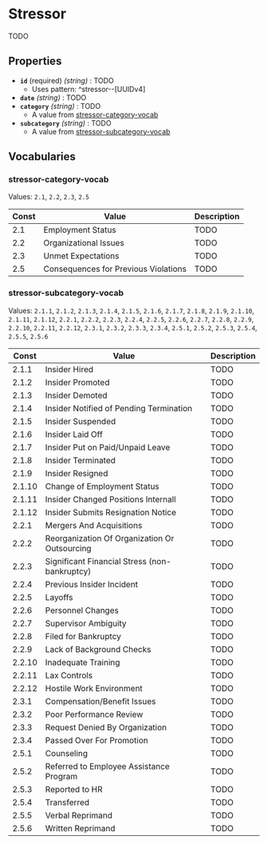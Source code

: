 # Stressor
TODO

## Properties
- **`id`** (required) *(string)* : TODO
	- Uses pattern: ^stressor--[UUIDv4]
- **`date`** *(string)* : TODO
- **`category`** *(string)* : TODO
	- A value from [stressor-category-vocab](#stressor-category-vocab)
- **`subcategory`** *(string)* : TODO
	- A value from [stressor-subcategory-vocab](#stressor-subcategory-vocab)

## Vocabularies

### stressor-category-vocab

Values: `2.1`, `2.2`, `2.3`, `2.5`

| Const | Value | Description |
| --- | --- | --- |
| 2.1 | Employment Status | TODO|
| 2.2 | Organizational Issues | TODO|
| 2.3 | Unmet Expectations | TODO|
| 2.5 | Consequences for Previous Violations | TODO|

### stressor-subcategory-vocab

Values: `2.1.1`, `2.1.2`, `2.1.3`, `2.1.4`, `2.1.5`, `2.1.6`, `2.1.7`, `2.1.8`, `2.1.9`, `2.1.10`, `2.1.11`, `2.1.12`, `2.2.1`, `2.2.2`, `2.2.3`, `2.2.4`, `2.2.5`, `2.2.6`, `2.2.7`, `2.2.8`, `2.2.9`, `2.2.10`, `2.2.11`, `2.2.12`, `2.3.1`, `2.3.2`, `2.3.3`, `2.3.4`, `2.5.1`, `2.5.2`, `2.5.3`, `2.5.4`, `2.5.5`, `2.5.6`

| Const | Value | Description |
| --- | --- | --- |
| 2.1.1 | Insider Hired | TODO|
| 2.1.2 | Insider Promoted | TODO|
| 2.1.3 | Insider Demoted | TODO|
| 2.1.4 | Insider Notified of Pending Termination | TODO|
| 2.1.5 | Insider Suspended | TODO|
| 2.1.6 | Insider Laid Off | TODO|
| 2.1.7 | Insider Put on Paid/Unpaid Leave | TODO|
| 2.1.8 | Insider Terminated | TODO|
| 2.1.9 | Insider Resigned | TODO|
| 2.1.10 | Change of Employment Status | TODO|
| 2.1.11 | Insider Changed Positions Internall | TODO|
| 2.1.12 | Insider Submits Resignation Notice | TODO|
| 2.2.1 | Mergers And Acquisitions | TODO|
| 2.2.2 | Reorganization Of Organization Or Outsourcing | TODO|
| 2.2.3 | Significant Financial Stress (non-bankruptcy) | TODO|
| 2.2.4 | Previous Insider Incident | TODO|
| 2.2.5 | Layoffs | TODO|
| 2.2.6 | Personnel Changes | TODO|
| 2.2.7 | Supervisor Ambiguity | TODO|
| 2.2.8 | Filed for Bankruptcy | TODO|
| 2.2.9 | Lack of Background Checks | TODO|
| 2.2.10 | Inadequate Training | TODO|
| 2.2.11 | Lax Controls | TODO|
| 2.2.12 | Hostile Work Environment | TODO|
| 2.3.1 | Compensation/Benefit Issues | TODO|
| 2.3.2 | Poor Performance Review | TODO|
| 2.3.3 | Request Denied By Organization | TODO|
| 2.3.4 | Passed Over For Promotion | TODO|
| 2.5.1 | Counseling | TODO|
| 2.5.2 | Referred to Employee Assistance Program | TODO|
| 2.5.3 | Reported to HR | TODO|
| 2.5.4 | Transferred | TODO|
| 2.5.5 | Verbal Reprimand | TODO|
| 2.5.6 | Written Reprimand | TODO|
